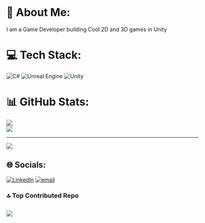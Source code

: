 # 💫 About Me:
I am a Game Developer building Cool 2D and 3D games in Unity 


# 💻 Tech Stack:
![C#](https://img.shields.io/badge/c%23-%23239120.svg?style=for-the-badge&logo=csharp&logoColor=white) ![Unreal Engine](https://img.shields.io/badge/unrealengine-%23313131.svg?style=for-the-badge&logo=unrealengine&logoColor=white) ![Unity](https://img.shields.io/badge/unity-%23000000.svg?style=for-the-badge&logo=unity&logoColor=white)
# 📊 GitHub Stats:
![](https://github-readme-stats.vercel.app/api?username=Prince-GameDev&theme=dark&hide_border=false&include_all_commits=false&count_private=false)<br/>
![](https://nirzak-streak-stats.vercel.app/?user=Prince-GameDev&theme=dark&hide_border=false)<br/>

---
[![](https://visitcount.itsvg.in/api?id=Prince-GameDev&icon=0&color=0)](https://visitcount.itsvg.in)

## 🌐 Socials:
[![LinkedIn](https://img.shields.io/badge/LinkedIn-%230077B5.svg?logo=linkedin&logoColor=white)](https://linkedin.com/in/prince123gamedev) [![email](https://img.shields.io/badge/Email-D14836?logo=gmail&logoColor=white)](mailto:princekumar3760@gmail.com) 

### 🔝 Top Contributed Repo
![](https://github-contributor-stats.vercel.app/api?username=Prince-GameDev&limit=5&theme=dark&combine_all_yearly_contributions=true)
---
